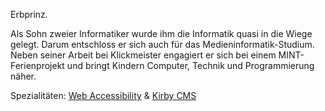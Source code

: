 Erbprinz.

Als Sohn zweier Informatiker wurde ihm die Informatik quasi in die Wiege gelegt. Darum entschloss er sich auch für das Medieninformatik-Studium. Neben seiner Arbeit bei Klickmeister engagiert er sich bei einem MINT-Ferienprojekt und bringt Kindern Computer, Technik und Programmierung näher.

Spezialitäten: [Web Accessibility](https://www.w3.org/standards/webdesign/accessibility) & [Kirby CMS](https://getkirby.com)
